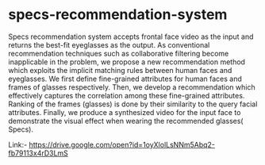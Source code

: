 # specs-recommendation-system
Specs recommendation system accepts frontal face video as the input and returns the best-fit eyeglasses as the output. As conventional recommendation techniques such as collaborative filtering become inapplicable in the problem, we propose a new recommendation method which exploits the implicit matching rules between human faces and eyeglasses. We first define fine-grained attributes for human faces and frames of glasses respectively. Then, we develop a recommendation which effectively captures the correlation among these fine-grained attributes. Ranking of the frames (glasses) is done by their similarity to the query facial attributes. Finally, we produce a synthesized video for the input face to demonstrate the visual effect when wearing the recommended glasses( Specs).

Link:- https://drive.google.com/open?id=1oyXlolLsNNm5Abq2-fb79113x4rD3LmS
